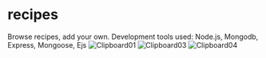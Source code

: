 # recipes
Browse recipes, add your own.
Development tools used: Node.js, Mongodb, Express, Mongoose, Ejs
![Clipboard01](https://user-images.githubusercontent.com/61388692/163646748-b5e16e57-3dc8-43b1-b04a-00bb66b18dac.png)
![Clipboard03](https://user-images.githubusercontent.com/61388692/163646940-01556bf0-c228-4db8-bead-3aec61009e8d.png)
![Clipboard04](https://user-images.githubusercontent.com/61388692/163647004-e7d27f59-050e-4f10-86ed-d415543f8cc6.png)

